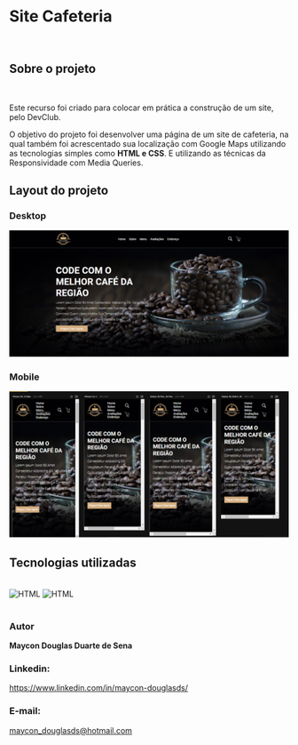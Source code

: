 <h1>Site Cafeteria</h1>
<br>
<h2>Sobre o projeto</h2>
<br>
<p>Este recurso foi criado para colocar em prática a construção de um site, pelo <span>DevClub</span>.</p>

<p>O objetivo do projeto foi desenvolver uma página de um site de cafeteria, na qual também foi acrescentado sua localização com Google Maps utilizando as tecnologias simples como <b>HTML e CSS</b>. E utilizando as técnicas da Responsividade com Media Queries.</p>

<h2>Layout do projeto</h2>
<h3>Desktop</h3>
<img src="https://github.com/maycon-douglasd/site-cafeteria/blob/main/src/img/desktop.png?raw=true" width="550px"/>

<h3>Mobile</h3>
<img src= "https://github.com/maycon-douglasd/site-cafeteria/blob/main/src/img/mobile.png?raw=true" width="700px"/>

<h2>Tecnologias utilizadas</h2>

<div style="display: inline_block"><br> 
 <img aling= "center" alt="HTML" src="https://img.shields.io/badge/HTML5-E34F26?style=for-the-badge&logo=html5&logoColor=white"/> 
 <img aling= "center" alt="HTML" src="https://img.shields.io/badge/CSS3-1572B6?style=for-the-badge&logo=css3&logoColor=white"/>
</div>
<br>
<h3>Autor</h3>

<strong>Maycon Douglas Duarte de Sena</strong>

<h3>Linkedin:</h3>
<a href= "https://www.linkedin.com/in/maycon-douglasds/" target="_blank">https://www.linkedin.com/in/maycon-douglasds/</a>

<h3>E-mail:</h3> <a href="mailto:maycon_douglasds@hotmail.com" target="_blank">maycon_douglasds@hotmail.com</a>

